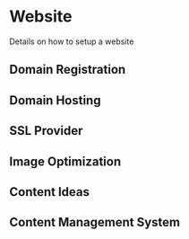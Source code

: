 # Website
Details on how to setup a website

## Domain Registration

## Domain Hosting

## SSL Provider

## Image Optimization

## Content Ideas

## Content Management System
